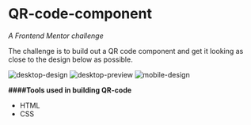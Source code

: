 # QR-code-component
_A Frontend Mentor challenge_

The challenge is to build out a QR code component and get it looking as close to the design below as possible.

![desktop-design](https://user-images.githubusercontent.com/108624425/189769644-16f5c6ef-f236-4cab-98b0-f210ccfe96ea.jpg)
![desktop-preview](https://user-images.githubusercontent.com/108624425/189770440-f49ee1ca-425d-4ed1-8507-fe62746c3ccf.jpg)
![mobile-design](https://user-images.githubusercontent.com/108624425/189770493-17d3a2fe-6b8b-4bd0-8e85-052eac9961a2.jpg)

**####Tools used in building QR-code**
* HTML
* CSS